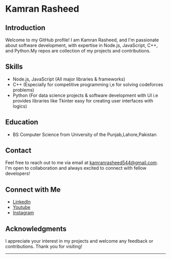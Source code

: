 # Kamran Rasheed

## Introduction
Welcome to my GitHub profile! I am Kamran Rasheed, and I'm passionate about software development, with expertise in Node.js, JavaScript, C++, and Python.My repos are collection of my projects and contributions.

## Skills
- Node.js, JavaScript (All major libraries & frameworks)
- C++ (Especially for competitive programming i,e for solving codeforces problems)
- Python (For data science projects & software development with UI i.e provides libraries like Tkinter easy for creating user interfaces with logics)

## Education
- BS Computer Science from University of the Punjab,Lahore,Pakistan

## Contact
Feel free to reach out to me via email at kamranrasheed544@gmail.com. I'm open to collaboration and always excited to connect with fellow developers!

## Connect with Me
- [LinkedIn](https://www.linkedin.com/in/kamran-rasheed-573ab4193/)
- [Youtube](https://www.youtube.com/channel/UC8mKboSUyzNPw3ZzNT3qu-Q)
- [Instagram](https://www.instagram.com/kamranaesthetics.pk/)

## Acknowledgments
I appreciate your interest in my projects and welcome any feedback or contributions. Thank you for visiting!

---
